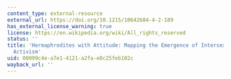 ```yaml
---
content_type: external-resource
external_url: https://doi.org/10.1215/10642684-4-2-189
has_external_license_warning: true
license: https://en.wikipedia.org/wiki/All_rights_reserved
status: ''
title: 'Hermaphrodites with Attitude: Mapping the Emergence of Intersex Political
  Activism'
uid: 00099c4e-a7e1-4121-a2fa-e8c25feb102c
wayback_url: ''
---
```

